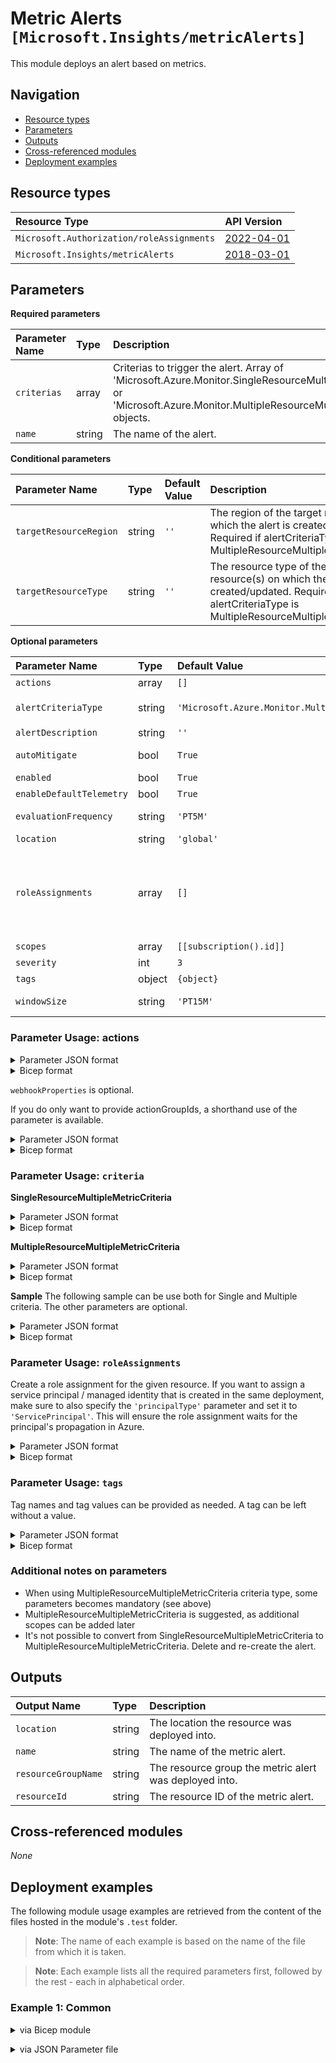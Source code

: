 # Metric Alerts `[Microsoft.Insights/metricAlerts]`

This module deploys an alert based on metrics.

## Navigation

- [Resource types](#Resource-types)
- [Parameters](#Parameters)
- [Outputs](#Outputs)
- [Cross-referenced modules](#Cross-referenced-modules)
- [Deployment examples](#Deployment-examples)

## Resource types

| Resource Type | API Version |
| :-- | :-- |
| `Microsoft.Authorization/roleAssignments` | [2022-04-01](https://docs.microsoft.com/en-us/azure/templates/Microsoft.Authorization/2022-04-01/roleAssignments) |
| `Microsoft.Insights/metricAlerts` | [2018-03-01](https://docs.microsoft.com/en-us/azure/templates/Microsoft.Insights/2018-03-01/metricAlerts) |

## Parameters

**Required parameters**

| Parameter Name | Type | Description |
| :-- | :-- | :-- |
| `criterias` | array | Criterias to trigger the alert. Array of 'Microsoft.Azure.Monitor.SingleResourceMultipleMetricCriteria' or 'Microsoft.Azure.Monitor.MultipleResourceMultipleMetricCriteria' objects. |
| `name` | string | The name of the alert. |

**Conditional parameters**

| Parameter Name | Type | Default Value | Description |
| :-- | :-- | :-- | :-- |
| `targetResourceRegion` | string | `''` | The region of the target resource(s) on which the alert is created/updated. Required if alertCriteriaType is MultipleResourceMultipleMetricCriteria. |
| `targetResourceType` | string | `''` | The resource type of the target resource(s) on which the alert is created/updated. Required if alertCriteriaType is MultipleResourceMultipleMetricCriteria. |

**Optional parameters**

| Parameter Name | Type | Default Value | Allowed Values | Description |
| :-- | :-- | :-- | :-- | :-- |
| `actions` | array | `[]` |  | The list of actions to take when alert triggers. |
| `alertCriteriaType` | string | `'Microsoft.Azure.Monitor.MultipleResourceMultipleMetricCriteria'` | `[Microsoft.Azure.Monitor.MultipleResourceMultipleMetricCriteria, Microsoft.Azure.Monitor.SingleResourceMultipleMetricCriteria, Microsoft.Azure.Monitor.WebtestLocationAvailabilityCriteria]` | Maps to the 'odata.type' field. Specifies the type of the alert criteria. |
| `alertDescription` | string | `''` |  | Description of the alert. |
| `autoMitigate` | bool | `True` |  | The flag that indicates whether the alert should be auto resolved or not. |
| `enabled` | bool | `True` |  | Indicates whether this alert is enabled. |
| `enableDefaultTelemetry` | bool | `True` |  | Enable telemetry via a Globally Unique Identifier (GUID). |
| `evaluationFrequency` | string | `'PT5M'` | `[PT15M, PT1H, PT1M, PT30M, PT5M]` | how often the metric alert is evaluated represented in ISO 8601 duration format. |
| `location` | string | `'global'` |  | Location for all resources. |
| `roleAssignments` | array | `[]` |  | Array of role assignment objects that contain the 'roleDefinitionIdOrName' and 'principalId' to define RBAC role assignments on this resource. In the roleDefinitionIdOrName attribute, you can provide either the display name of the role definition, or its fully qualified ID in the following format: '/providers/Microsoft.Authorization/roleDefinitions/c2f4ef07-c644-48eb-af81-4b1b4947fb11'. |
| `scopes` | array | `[[subscription().id]]` |  | the list of resource IDs that this metric alert is scoped to. |
| `severity` | int | `3` | `[0, 1, 2, 3, 4]` | The severity of the alert. |
| `tags` | object | `{object}` |  | Tags of the resource. |
| `windowSize` | string | `'PT15M'` | `[P1D, PT12H, PT15M, PT1H, PT1M, PT30M, PT5M, PT6H]` | the period of time (in ISO 8601 duration format) that is used to monitor alert activity based on the threshold. |


### Parameter Usage: actions

<details>

<summary>Parameter JSON format</summary>

```json
"actions": {
    "value": [
        {
            "actionGroupId": "/subscriptions/xxxxxxxx-xxxx-xxxx-xxxx-xxxxxxxxxxxx/resourceGroups/rgName/providers/microsoft.insights/actiongroups/ActionGroupName",
            "webhookProperties": {}
        }
    ]
}
```

</details>

<details>

<summary>Bicep format</summary>

```bicep
actions: [
    {
        actionGroupId: '/subscriptions/xxxxxxxx-xxxx-xxxx-xxxx-xxxxxxxxxxxx/resourceGroups/rgName/providers/microsoft.insights/actiongroups/ActionGroupName'
        webhookProperties: {}
    }
]
```

</details>
<p>

`webhookProperties` is optional.

If you do only want to provide actionGroupIds, a shorthand use of the parameter is available.

<details>

<summary>Parameter JSON format</summary>

```json
"actions": {
  "value": [
      "/subscriptions/xxxxxxxx-xxxx-xxxx-xxxx-xxxxxxxxxxxx/resourceGroups/rgName/providers/microsoft.insights/actiongroups/actionGroupName"
  ]
}
```

</details>


<details>

<summary>Bicep format</summary>

```bicep


```

</details>

### Parameter Usage: `criteria`

**SingleResourceMultipleMetricCriteria**


<details>

<summary>Parameter JSON format</summary>

```json
{
    "criterionType": "string",
    "dimensions": [],
    "metricName": "string",
    "metricNamespace": "string",
    "name": "string",
    "operator": "string",
    "threshold": "integer",
    "timeAggregation": "string"
}
```

</details>


<details>

<summary>Bicep format</summary>

```bicep
{
    criterionType: 'string'
    dimensions: []
    metricName: 'string'
    metricNamespace: 'string'
    name: 'string'
    operator: 'string'
    threshold: 'integer'
    timeAggregation: 'string'
}
```

</details>
<p>

**MultipleResourceMultipleMetricCriteria**

<details>

<summary>Parameter JSON format</summary>

```json
{
  "criterionType": "string",
  "dimensions": [],
  "metricName": "string",
  "metricNamespace": "string",
  "name": "string",
  "operator": "string",
  "threshold": "integer",
  "timeAggregation": "string",
  "alertSensitivity": "string",
  "failingPeriods": {
    "minFailingPeriodsToAlert": "integer",
    "numberOfEvaluationPeriods": "integer"
  },
  "ignoreDataBefore": "string"
}
```

</details>


<details>

<summary>Bicep format</summary>

```bicep
{
    criterionType: 'string'
    dimensions: []
    metricName: 'string'
    metricNamespace: 'string'
    name: 'string'
    operator: 'string'
    threshold: 'integer'
    timeAggregation: 'string'
    alertSensitivity: 'string'
    failingPeriods: {
        minFailingPeriodsToAlert: 'integer'
        numberOfEvaluationPeriods: 'integer'
    }
    ignoreDataBefore: 'string'
}
```

</details>
<p>

**Sample**
The following sample can be use both for Single and Multiple criteria. The other parameters are optional.

<details>

<summary>Parameter JSON format</summary>

```json
"criterias":{
  "value": [
    {
      "criterionType": "StaticThresholdCriterion",
      "metricName": "Percentage CPU",
      "metricNamespace": "microsoft.compute/virtualmachines",
      "name": "HighCPU",
      "operator": "GreaterThan",
      "threshold": "90",
      "timeAggregation": "Average"
    }
  ]
}
```

</details>

<details>

<summary>Bicep format</summary>

```bicep
criterias: [
    {
      criterionType: 'StaticThresholdCriterion'
      metricName: 'Percentage CPU'
      metricNamespace: 'microsoft.compute/virtualmachines'
      name: 'HighCPU'
      operator: 'GreaterThan'
      threshold: '90'
      timeAggregation: 'Average'
    }
]
```

</details>
<p>

### Parameter Usage: `roleAssignments`

Create a role assignment for the given resource. If you want to assign a service principal / managed identity that is created in the same deployment, make sure to also specify the `'principalType'` parameter and set it to `'ServicePrincipal'`. This will ensure the role assignment waits for the principal's propagation in Azure.

<details>

<summary>Parameter JSON format</summary>

```json
"roleAssignments": {
    "value": [
        {
            "roleDefinitionIdOrName": "Reader",
            "description": "Reader Role Assignment",
            "principalIds": [
                "12345678-1234-1234-1234-123456789012", // object 1
                "78945612-1234-1234-1234-123456789012" // object 2
            ]
        },
        {
            "roleDefinitionIdOrName": "/providers/Microsoft.Authorization/roleDefinitions/c2f4ef07-c644-48eb-af81-4b1b4947fb11",
            "principalIds": [
                "12345678-1234-1234-1234-123456789012" // object 1
            ],
            "principalType": "ServicePrincipal"
        }
    ]
}
```

</details>

<details>

<summary>Bicep format</summary>

```bicep
roleAssignments: [
    {
        roleDefinitionIdOrName: 'Reader'
        description: 'Reader Role Assignment'
        principalIds: [
            '12345678-1234-1234-1234-123456789012' // object 1
            '78945612-1234-1234-1234-123456789012' // object 2
        ]
    }
    {
        roleDefinitionIdOrName: '/providers/Microsoft.Authorization/roleDefinitions/c2f4ef07-c644-48eb-af81-4b1b4947fb11'
        principalIds: [
            '12345678-1234-1234-1234-123456789012' // object 1
        ]
        principalType: 'ServicePrincipal'
    }
]
```

</details>
<p>

### Parameter Usage: `tags`

Tag names and tag values can be provided as needed. A tag can be left without a value.

<details>

<summary>Parameter JSON format</summary>

```json
"tags": {
    "value": {
        "Environment": "Non-Prod",
        "Contact": "test.user@testcompany.com",
        "PurchaseOrder": "1234",
        "CostCenter": "7890",
        "ServiceName": "DeploymentValidation",
        "Role": "DeploymentValidation"
    }
}
```

</details>

<details>

<summary>Bicep format</summary>

```bicep
tags: {
    Environment: 'Non-Prod'
    Contact: 'test.user@testcompany.com'
    PurchaseOrder: '1234'
    CostCenter: '7890'
    ServiceName: 'DeploymentValidation'
    Role: 'DeploymentValidation'
}
```

</details>
<p>

### Additional notes on parameters

- When using MultipleResourceMultipleMetricCriteria criteria type, some parameters becomes mandatory (see above)
- MultipleResourceMultipleMetricCriteria is suggested, as additional scopes can be added later
- It's not possible to convert from SingleResourceMultipleMetricCriteria to MultipleResourceMultipleMetricCriteria. Delete and re-create the alert.

## Outputs

| Output Name | Type | Description |
| :-- | :-- | :-- |
| `location` | string | The location the resource was deployed into. |
| `name` | string | The name of the metric alert. |
| `resourceGroupName` | string | The resource group the metric alert was deployed into. |
| `resourceId` | string | The resource ID of the metric alert. |

## Cross-referenced modules

_None_

## Deployment examples

The following module usage examples are retrieved from the content of the files hosted in the module's `.test` folder.
   >**Note**: The name of each example is based on the name of the file from which it is taken.

   >**Note**: Each example lists all the required parameters first, followed by the rest - each in alphabetical order.

<h3>Example 1: Common</h3>

<details>

<summary>via Bicep module</summary>

```bicep
module metricAlerts './Microsoft.Insights/metricAlerts/deploy.bicep' = {
  name: '${uniqueString(deployment().name, location)}-test-imacom'
  params: {
    // Required parameters
    criterias: [
      {
        criterionType: 'StaticThresholdCriterion'
        metricName: 'Percentage CPU'
        metricNamespace: 'microsoft.compute/virtualmachines'
        name: 'HighCPU'
        operator: 'GreaterThan'
        threshold: '90'
        timeAggregation: 'Average'
      }
    ]
    name: '<<namePrefix>>imacom001'
    // Non-required parameters
    actions: [
      '<actionGroupResourceId>'
    ]
    alertCriteriaType: 'Microsoft.Azure.Monitor.MultipleResourceMultipleMetricCriteria'
    enableDefaultTelemetry: '<enableDefaultTelemetry>'
    roleAssignments: [
      {
        principalIds: [
          '<managedIdentityPrincipalId>'
        ]
        principalType: 'ServicePrincipal'
        roleDefinitionIdOrName: 'Reader'
      }
    ]
    targetResourceRegion: 'westeurope'
    targetResourceType: 'microsoft.compute/virtualmachines'
    windowSize: 'PT15M'
  }
}
```

</details>
<p>

<details>

<summary>via JSON Parameter file</summary>

```json
{
  "$schema": "https://schema.management.azure.com/schemas/2019-04-01/deploymentParameters.json#",
  "contentVersion": "1.0.0.0",
  "parameters": {
    // Required parameters
    "criterias": {
      "value": [
        {
          "criterionType": "StaticThresholdCriterion",
          "metricName": "Percentage CPU",
          "metricNamespace": "microsoft.compute/virtualmachines",
          "name": "HighCPU",
          "operator": "GreaterThan",
          "threshold": "90",
          "timeAggregation": "Average"
        }
      ]
    },
    "name": {
      "value": "<<namePrefix>>imacom001"
    },
    // Non-required parameters
    "actions": {
      "value": [
        "<actionGroupResourceId>"
      ]
    },
    "alertCriteriaType": {
      "value": "Microsoft.Azure.Monitor.MultipleResourceMultipleMetricCriteria"
    },
    "enableDefaultTelemetry": {
      "value": "<enableDefaultTelemetry>"
    },
    "roleAssignments": {
      "value": [
        {
          "principalIds": [
            "<managedIdentityPrincipalId>"
          ],
          "principalType": "ServicePrincipal",
          "roleDefinitionIdOrName": "Reader"
        }
      ]
    },
    "targetResourceRegion": {
      "value": "westeurope"
    },
    "targetResourceType": {
      "value": "microsoft.compute/virtualmachines"
    },
    "windowSize": {
      "value": "PT15M"
    }
  }
}
```

</details>
<p>
